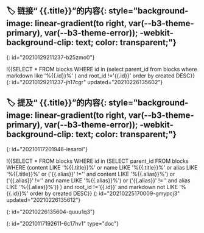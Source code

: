## 🏷 **链接“ {{.title}}”的内容**{: style="background-image: linear-gradient(to right, var(--b3-theme-primary), var(--b3-theme-error)); -webkit-background-clip: text; color: transparent;"}
{: id="20210129211237-b25zmo0"}

!{{SELECT * FROM blocks WHERE id in (select parent_id from blocks where markdown like '%{{.id}}%' ) and root_id !='{{.id}}' order by created DESC}}
{: id="20210129211237-jh17cgr" updated="20210226135602"}

## 🏷 **提及“ {{.title}}”的内容**{: style="background-image: linear-gradient(to right, var(--b3-theme-primary), var(--b3-theme-error)); -webkit-background-clip: text; color: transparent;"}
{: id="20210117201946-iesarol"}

!{{SELECT * FROM blocks WHERE id in (SELECT parent_id FROM blocks WHERE (content LIKE '%{{.title}}%' or name LIKE '%{{.title}}%' or alias LIKE '%{{.title}}%' or ('{{.alias}}' !='' and content LIKE '%{{.alias}}%') or ('{{.alias}}' !='' and name LIKE '%{{.alias}}%') or ('{{.alias}}' !='' and alias LIKE '%{{.alias}}%'))  ) and root_id !='{{.id}}' and markdown not LIKE '%{{.id}}%' order by created DESC}}
{: id="20210225170009-gmypcj3" updated="20210226135612"}

{: id="20210226135604-quuu1q3"}


{: id="20210117192611-6c17hv1" type="doc"}
